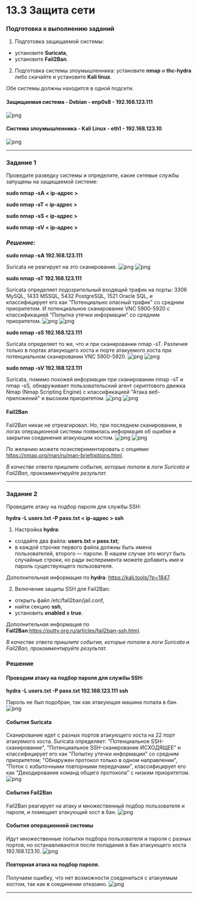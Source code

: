 # 13.3 Защита сети

### Подготовка к выполнению заданий

1. Подготовка защищаемой системы:

- установите **Suricata**,
- установите **Fail2Ban**.

2. Подготовка системы злоумышленника: установите **nmap** и **thc-hydra** либо скачайте и установите **Kali linux**.

Обе системы должны находится в одной подсети.

#### Защищаемая система - Debian - enp0s8 - 192.168.123.111
![png](https://github.com/tverdyakov/portfolio-tverdyakov/blob/main/Experience%2C%20skills%20and%20abilities/Netology/13.%20Информационная%20безопасность/03.%20Защита%20сети/screenshots/Задание%200.1.png)


#### Система злоумышленника - Kali Linux - eth1 - 192.168.123.10
![png](https://github.com/tverdyakov/portfolio-tverdyakov/blob/main/Experience%2C%20skills%20and%20abilities/Netology/13.%20Информационная%20безопасность/03.%20Защита%20сети/screenshots/Задание%200.2.png)

---

### Задание 1

Проведите разведку системы и определите, какие сетевые службы запущены на защищаемой системе:

**sudo nmap -sA < ip-адрес >**

**sudo nmap -sT < ip-адрес >**

**sudo nmap -sS < ip-адрес >**

**sudo nmap -sV < ip-адрес >**

### *Решение:*

**sudo nmap -sA 192.168.123.111** 

Suricata не реагирует на это сканирование.
![png](https://github.com/tverdyakov/portfolio-tverdyakov/blob/main/Experience%2C%20skills%20and%20abilities/Netology/13.%20Информационная%20безопасность/03.%20Защита%20сети/screenshots/Задание%201.1.png)
![png](https://github.com/tverdyakov/portfolio-tverdyakov/blob/main/Experience%2C%20skills%20and%20abilities/Netology/13.%20Информационная%20безопасность/03.%20Защита%20сети/screenshots/Задание%201.2.png)

**sudo nmap -sT 192.168.123.111**

Suricata определяет подозрительный входящий трафик на порты: 3306 MySQL, 1433 MSSQL, 5432 PostgreSQL, 1521 Oracle SQL, и классифицирует его как "Потенциально опасный трафик" со средним приоритетом. И потенциальное сканирование VNC 5900-5920 с классификацией "Попытка утечки информации" со средним приоритетом.
![png](https://github.com/tverdyakov/portfolio-tverdyakov/blob/main/Experience%2C%20skills%20and%20abilities/Netology/13.%20Информационная%20безопасность/03.%20Защита%20сети/screenshots/Задание%201.3.png)
![png](https://github.com/tverdyakov/portfolio-tverdyakov/blob/main/Experience%2C%20skills%20and%20abilities/Netology/13.%20Информационная%20безопасность/03.%20Защита%20сети/screenshots/Задание%201.4.png)

**sudo nmap -sS 192.168.123.111**

Suricata определяет то же, что и при сканировании nmap -sT. Различия только в портах атакующего хоста и порте атакуемого хоста при потенциальном сканировании VNC 5900-5920.
![png](https://github.com/tverdyakov/portfolio-tverdyakov/blob/main/Experience%2C%20skills%20and%20abilities/Netology/13.%20Информационная%20безопасность/03.%20Защита%20сети/screenshots/Задание%201.5.png)
![png](https://github.com/tverdyakov/portfolio-tverdyakov/blob/main/Experience%2C%20skills%20and%20abilities/Netology/13.%20Информационная%20безопасность/03.%20Защита%20сети/screenshots/Задание%201.6.png)

**sudo nmap -sV 192.168.123.111**

Suricata, помимо похожей информации при сканировании nmap -sT и nmap -sS, обнаруживает пользовательский агент скриптового движка Nmap (Nmap Scripting Engine) с классификацией "Атака веб-приложений" и высоким приоритетом.
![png](https://github.com/tverdyakov/portfolio-tverdyakov/blob/main/Experience%2C%20skills%20and%20abilities/Netology/13.%20Информационная%20безопасность/03.%20Защита%20сети/screenshots/Задание%201.7.png)
![png](https://github.com/tverdyakov/portfolio-tverdyakov/blob/main/Experience%2C%20skills%20and%20abilities/Netology/13.%20Информационная%20безопасность/03.%20Защита%20сети/screenshots/Задание%201.8.png)

#### Fail2Ban 

Fail2Ban никак не отреагировал. Но, при последнем сканировании, в логах операционной системы появилась информация об ошибке и закрытии соединения атакующим хостом.
![png](https://github.com/tverdyakov/portfolio-tverdyakov/blob/main/Experience%2C%20skills%20and%20abilities/Netology/13.%20Информационная%20безопасность/03.%20Защита%20сети/screenshots/Задание%201.9.png)
![png](https://github.com/tverdyakov/portfolio-tverdyakov/blob/main/Experience%2C%20skills%20and%20abilities/Netology/13.%20Информационная%20безопасность/03.%20Защита%20сети/screenshots/Задание%201.10.png)

По желанию можете поэкспериментировать с опциями: https://nmap.org/man/ru/man-briefoptions.html.

*В качестве ответа пришлите события, которые попали в логи Suricata и Fail2Ban, прокомментируйте результат.*

------

### Задание 2

Проведите атаку на подбор пароля для службы SSH:

**hydra -L users.txt -P pass.txt < ip-адрес > ssh**

1. Настройка **hydra**: 
 
 - создайте два файла: **users.txt** и **pass.txt**;
 - в каждой строчке первого файла должны быть имена пользователей, второго — пароли. В нашем случае это могут быть случайные строки, но ради эксперимента можете добавить имя и пароль существующего пользователя.

Дополнительная информация по **hydra**: https://kali.tools/?p=1847.

2. Включение защиты SSH для Fail2Ban:

-  открыть файл /etc/fail2ban/jail.conf,
-  найти секцию **ssh**,
-  установить **enabled**  в **true**.

Дополнительная информация по **Fail2Ban**:https://putty.org.ru/articles/fail2ban-ssh.html.

*В качестве ответа пришлите события, которые попали в логи Suricata и Fail2Ban, прокомментируйте результат.*

### Решение
#### Проводим атаку на подбор пароля для службы SSH:
**hydra -L users.txt -P pass.txt 192.168.123.111 ssh**

Пароль не был подобран, так как атакующая машина попала в бан. 
![png](https://github.com/tverdyakov/portfolio-tverdyakov/blob/main/Experience%2C%20skills%20and%20abilities/Netology/13.%20Информационная%20безопасность/03.%20Защита%20сети/screenshots/Задание%202.1.png)

#### События Suricata 
Сканирование идет с разных портов атакующего хоста на 22 порт атакуемого хоста.
Suricata определяет:
"Потенциальное SSH-сканирование", "Потенциальное SSH-сканирование ИСХОДЯЩЕЕ" и классифицирует его как "Попытку утечки информации" со средним приоритетом; 
"Обнаружен протокол только в одном направлении", "Поток с избыточными повторными передачами", классифицирует его как "Декодирование команд общего протокола" с низким приоритетом.
![png](https://github.com/tverdyakov/portfolio-tverdyakov/blob/main/Experience%2C%20skills%20and%20abilities/Netology/13.%20Информационная%20безопасность/03.%20Защита%20сети/screenshots/Задание%202.2.png)

#### События Fail2Ban
Fail2Ban реагирует на атаку и множественный подбор пользователя и пароля, и помещает атакующий хост в бан. 
![png](https://github.com/tverdyakov/portfolio-tverdyakov/blob/main/Experience%2C%20skills%20and%20abilities/Netology/13.%20Информационная%20безопасность/03.%20Защита%20сети/screenshots/Задание%202.3.png)

#### События операционной системы
Идут множественные попытки подбора пользователя и пароля с разных портов, но останавливаются после попадания в бан атакующего хоста 192.168.123.10.
![png](https://github.com/tverdyakov/portfolio-tverdyakov/blob/main/Experience%2C%20skills%20and%20abilities/Netology/13.%20Информационная%20безопасность/03.%20Защита%20сети/screenshots/Задание%202.5.png)

#### Повторная атака на подбор пароля. 
Получаем ошибку, что нет возможности соединиться с атакуемым хостом, так как в соединении отказано.
![png](https://github.com/tverdyakov/portfolio-tverdyakov/blob/main/Experience%2C%20skills%20and%20abilities/Netology/13.%20Информационная%20безопасность/03.%20Защита%20сети/screenshots/Задание%202.4.png)

---

